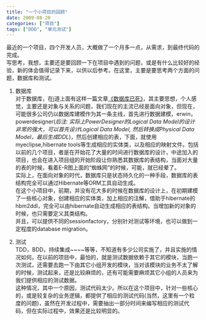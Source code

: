 ```yaml
---
title: "一个小项目的回顾"
date: 2009-08-20
categories: ["项目"]
tags: ["DDD", "单元测试"]
---
```

> 


最近的一个项目，四个开发人员，大概做了一个月多一点，从需求，到最终代码的完成。   
写思考，我想，主要还是要回顾一下在项目中遇到的问题，或是有什么比较好的经验，新的体会值得记录下来，以供以后参考。在这里，主要是要思考两个方面的问题，数据库和测试。   

1. 数据库   
    对于数据库，在j道上面有这样一篇文章[《数据库已死》](http://www.jdon.com/artichect/dbdead.htm)，其主要思想，个人感觉，主要还是对象与关系的问题，我们现在的主流已经是面向对象，但现在，可能很多公司仍以数据库建模作为其一条主线，首先进行数据建模，erwin，powerdesigner(_后注: 实际上PowerDesigner的Logical Data Model的设计非常的强大，可以首先设计Logical Data Model, 然后转换成Physical Data Model，最后生成DDL_)，然后创建相应的表，下面，就使用myeclipse,hibernate tools等生成相应的实体类，以及相应的映射文件。包括以前的几个项目，者是在开始花了大量的时间进行数据库的设计，中途加入的项目，也会在进入项目组的开始阶段让你熟悉其数据库的表结构，当面对大量的表的时候，看着E-R图上面的“蜘蛛网”的时候，可能，就已经晕了。   
    实际上，在面向对象的时代，数据库只是状态持久化的一种手段，数据库的表结构完全可以通过Hibernate等ORM工具自动生成。   
    在这个小项目中，前期，并没有花大多的时候在数据库的设计上，在初期建模了一些核心对象，创建相应的实体类，加上相应的注解，借助于hibernate的hbm2ddl，完全可以由hibernate自动生成相应的表结构。当增加新的对象的时候，也只需要定义其类结构。   
    并且，可以提供不同的sessionfactory，分别针对测试等环境，也可以做到一定程度的database migration。   

2. 测试   
    TDD，BDD，持续集成~~~~等等，不知道有多少公司实施了，并且实施的情况如何。在以前的项目中，最怕的，就是测试数据依赖于其它的模块，当跑一次测试，还需要去跑一下由其它小组开发的模块，当对该模块的业务不太了解的时候，测试起来，还是比较麻烦的，还有可能需要麻烦其它小组的人员来为我们提供相应的测试数据。   
    这种情况，其中一个原因，测试代码太少。所以在这个项目中，针对一些核心的，或是较复杂的业务逻辑，都提供了相应的测试代码(当然，这里有一个粒度的问题)，虽然在开发过程中，需要抽出一部分时间来编写相应的测试代码，但在实际过程中，效果还是比较明显的。